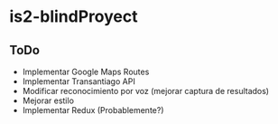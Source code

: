 # is2-blindProyect

## ToDo

- Implementar Google Maps Routes
- Implementar Transantiago API
- Modificar reconocimiento por voz (mejorar captura de resultados)
- Mejorar estilo
- Implementar Redux (Probablemente?) 




